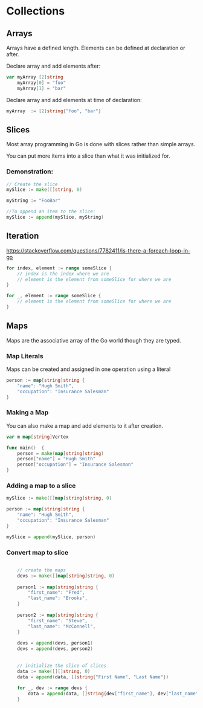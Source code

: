 # Collections

## Arrays

Arrays have a defined length.  Elements can be defined at declaration or after. 

Declare array and add elements after:

```go
var myArray [2]string
    myArray[0] = "foo"
    myArray[1] = "bar"
```

Declare array and add elements at time of declaration: 

```go
myArray  := [2]string{"foo", "bar"}
```


## Slices 

Most array programming in Go is done with slices rather than simple arrays.

You can put more items into a slice than what it was initialized for.

### Demonstration:  

```go
// Create the slice
mySlice := make([]string, 0)

myString := "FooBar"

//To append an item to the slice:
mySlice := append(mySlice, myString)
```


## Iteration

https://stackoverflow.com/questions/7782411/is-there-a-foreach-loop-in-go

```go
for index, element := range someSlice {
    // index is the index where we are
    // element is the element from someSlice for where we are
}

for _, element := range someSlice {
    // element is the element from someSlice for where we are
}
```


## Maps

Maps are the associative array of the Go world though they are typed. 

### Map Literals

Maps can be created and assigned in one operation using a literal

```go
person := map[string]string {
	"name": "Hugh Smith",
	"occupation": "Insurance Salesman"
}
```


### Making a Map

You can also make a map and add elements to it after creation. 

```go
var m map[string]Vertex

func main()  {
	person = make(map[string]string) 
	person["name"] = "Hugh Smith"
	person["occupation"] = "Insurance Salesman"
}
```

### Adding a map to a slice

```go
mySlice := make([]map[string]string, 0)

person := map[string]string {
	"name": "Hugh Smith",
	"occupation": "Insurance Salesman"
}

mySlice = append(mySlice, person)
```


### Convert map to slice

```go

    // create the maps
    devs := make([]map[string]string, 0)
    
    person1 := map[string]string {
        "first_name": "Fred",
        "last_name": "Brooks",
    }
    
    person2 := map[string]string {
        "first_name": "Steve",
        "last_name": "McConnell",
    }
    
    devs = append(devs, person1)
    devs = append(devs, person2)
    
    
    // initialize the slice of slices
	data := make([][]string, 0)
	data = append(data, []string{"First Name", "Last Name"})
	
	for _, dev := range devs {
	    data = append(data, []string{dev["first_name"], dev["last_name"]})
	}
```
